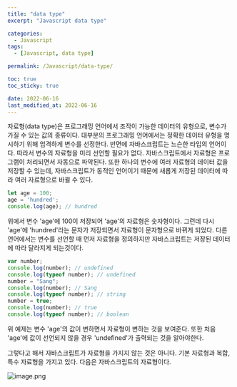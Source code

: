 ```yaml
---
title: "data type"
excerpt: "Javascript data type"

categories:
  - Javascript
tags:
  - [Javascript, data type]

permalink: /Javascript/data-type/

toc: true
toc_sticky: true

date: 2022-06-16
last_modified_at: 2022-06-16
---
```



자료형(data type)은 프로그래밍 언어에서 조작이 가능한 데이터의 유형으로, 변수가 가질 수 있는 값의 종류이다. 대부분의 프로그래밍 언어에서는 정확한 데이터 유형을 명시하기 위해 엄격하게 변수를 선정한다. 반면에 자바스크립트는 느슨한 타입의 언어이다. 따라서 변수의 자료형을 미리 선언할 필요가 없다. 자바스크립트에서 자료형은 프로그램이 처리되면서 자동으로 파악된다. 또한 하나의 변수에 여러 자료형의 데이터 값을 저장할 수 있는데, 자바스크립트가 동적인 언어이기 때문에 새롭게 저장된 데이터에 따라 여러 자료형으로 바뀔 수 있다.
~~~javascript
let age = 100;
age = 'hundred'; 
console.log(age); // hundred
~~~
위에서 변수 'age'에 100이 저장되어 'age'의 자료형은 숫자형이다. 그런데 다시 'age'에 'hundred'라는 문자가 저장되면서 자료형이 문자형으로 바뀌게 되었다. 다른 언어에서는 변수를 선언할 때 먼저 자료형을 정의하지만 자바스크립트는 저장된 데이터에 따라 달라지게 되는것이다.
~~~javascript
var number;
console.log(number); // undefined
console.log(typeof number); // undefined
number = "Sang";
console.log(number); // Sang
console.log(typeof number); // string
number = true;
console.log(number); // true
console.log(typeof number); // boolean
~~~
위 예제는 변수 'age'의 값이 변하면서 자료형이 변하는 것을 보여준다. 또한 처음 'age'에 값이 선언되지 않을 경우 'undefined'가 출력되는 것을 알아야한다.

그렇다고 해서 자바스크립트가 자료형을 가지지 않는 것은 아니다. 기본 자료형과 복합, 특수 자료형을 가지고 있다. 다음은 자바스크립트의 자료형이다.

![image.png](https://images.velog.io/post-images/swll04/1c217de0-5119-11e9-a4ee-4163ed68c92e/image.png)